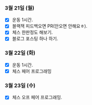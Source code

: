 ### 3월 21일 (월)
- [X] 운동 1시간.
- [X] 블랙잭 피드백오면 PR(안오면 안해요ㅎ).
- [X] 체스 한판정도 해보기.
- [X] 블로그 포스팅 하나 하기.  

### 3월 22일 (화)
- [X] 운동 1시간.
- [X] 체스 페어 프로그래밍

### 3월 23일 (수)
- [X] 체스 오프 페어 프로그래밍. 